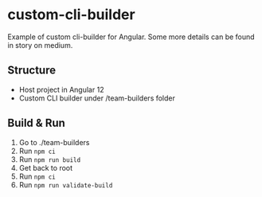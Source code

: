 # custom-cli-builder
Example of custom cli-builder for Angular.
Some more details can be found in story on medium.

## Structure 
- Host project in Angular 12
- Custom CLI builder under /team-builders folder

## Build & Run
1. Go to ./team-builders
2. Run `npm ci`
3. Run `npm run build`
4. Get back to root
5. Run `npm ci`
6. Run `npm run validate-build` 

